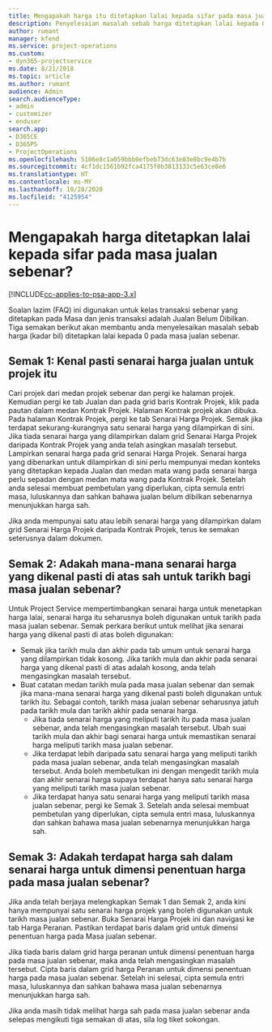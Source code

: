 ```yaml
---
title: Mengapakah harga itu ditetapkan lalai kepada sifar pada masa jualan sebenar?
description: Penyelesaian masalah sebab harga ditetapkan lalai kepada 0 pada masa jualan sebenar.
author: rumant
manager: kfend
ms.service: project-operations
ms.custom:
- dyn365-projectservice
ms.date: 8/21/2018
ms.topic: article
ms.author: rumant
audience: Admin
search.audienceType:
- admin
- customizer
- enduser
search.app:
- D365CE
- D365PS
- ProjectOperations
ms.openlocfilehash: 5106e8c1a059bbb0efbeb73dc63e03e8bc9e4b7b
ms.sourcegitcommit: 4cf1dc1561b92fca4175f0b3813133c5e63ce8e6
ms.translationtype: HT
ms.contentlocale: ms-MY
ms.lasthandoff: 10/28/2020
ms.locfileid: "4125954"
---
```

# <a name="why-is-price-defaulting-to-zero-on-time-sales-actuals"></a>Mengapakah harga ditetapkan lalai kepada sifar pada masa jualan sebenar?

[!INCLUDE[cc-applies-to-psa-app-3.x](../includes/cc-applies-to-psa-app-3x.md)]

Soalan lazim (FAQ) ini digunakan untuk kelas transaksi sebenar yang ditetapkan pada Masa dan jenis transaksi adalah Jualan Belum Dibilkan. Tiga semakan berikut akan membantu anda menyelesaikan masalah sebab harga (kadar bil) ditetapkan lalai kepada 0 pada masa jualan sebenar.

## <a name="check-1-identify-the-sales-price-list-for-the-project"></a>Semak 1: Kenal pasti senarai harga jualan untuk projek itu

Cari projek dari medan projek sebenar dan pergi ke halaman projek. Kemudian pergi ke tab Jualan dan pada grid baris Kontrak Projek, klik pada pautan dalam medan Kontrak Projek. Halaman Kontrak projek akan dibuka. Pada halaman Kontrak Projek, pergi ke tab Senarai Harga Projek. Semak jika terdapat sekurang-kurangnya satu senarai harga yang dilampirkan di sini. Jika tiada senarai harga yang dilampirkan dalam grid Senarai Harga Projek daripada Kontrak Projek yang anda telah asingkan masalah tersebut. Lampirkan senarai harga pada grid senarai Harga Projek. Senarai harga yang dibenarkan untuk dilampirkan di sini perlu mempunyai medan konteks yang ditetapkan kepada Jualan dan medan mata wang pada senarai harga perlu sepadan dengan medan mata wang pada Kontrak Projek. Setelah anda selesai membuat pembetulan yang diperlukan, cipta semula entri masa, luluskannya dan sahkan bahawa jualan belum dibilkan sebenarnya menunjukkan harga sah. 

Jika anda mempunyai satu atau lebih senarai harga yang dilampirkan dalam grid Senarai Harga Projek daripada Kontrak Projek, terus ke semakan seterusnya dalam dokumen.

## <a name="check-2-are-any-of-the-price-lists-identified-above-valid-for-the-specific-date-of-the-time-sales-actual"></a>Semak 2: Adakah mana-mana senarai harga yang dikenal pasti di atas sah untuk tarikh bagi masa jualan sebenar?

Untuk Project Service mempertimbangkan senarai harga untuk menetapkan harga lalai, senarai harga itu seharusnya boleh digunakan untuk tarikh pada masa jualan sebenar. Semak perkara berikut untuk melihat jika senarai harga yang dikenal pasti di atas boleh digunakan:
- Semak jika tarikh mula dan akhir pada tab umum untuk senarai harga yang dilampirkan tidak kosong. Jika tarikh mula dan akhir pada senarai harga yang dikenal pasti di atas adalah kosong, anda telah mengasingkan masalah tersebut. 
- Buat catatan medan tarikh mula pada masa jualan sebenar dan semak jika mana-mana senarai harga yang dikenal pasti boleh digunakan untuk tarikh itu. Sebagai contoh, tarikh masa jualan sebenar seharusnya jatuh pada tarikh mula dan tarikh akhir pada senarai harga. 
    - Jika tiada senarai harga yang meliputi tarikh itu pada masa jualan sebenar, anda telah mengasingkan masalah tersebut. Ubah suai tarikh mula dan akhir bagi senarai harga untuk memastikan senarai harga meliputi tarikh masa jualan sebenar. 
    - Jika terdapat lebih daripada satu senarai harga yang meliputi tarikh pada masa jualan sebenar, anda telah mengasingkan masalah tersebut. Anda boleh membetulkan ini dengan mengedit tarikh mula dan akhir senarai harga supaya terdapat hanya satu senarai harga yang meliputi tarikh masa jualan sebenar. 
    - Jika terdapat hanya satu senarai harga yang meliputi tarikh masa jualan sebenar, pergi ke Semak 3.
Setelah anda selesai membuat pembetulan yang diperlukan, cipta semula entri masa, luluskannya dan sahkan bahawa masa jualan sebenarnya menunjukkan harga sah.

## <a name="check-3-is-there-a-price-in-the-price-list-for-the-pricing-dimensions-on-the-time-sales-actual"></a>Semak 3: Adakah terdapat harga sah dalam senarai harga untuk dimensi penentuan harga pada masa jualan sebenar?

Jika anda telah berjaya melengkapkan Semak 1 dan Semak 2, anda kini hanya mempunyai satu senarai harga projek yang boleh digunakan untuk tarikh masa jualan sebenar. Buka Senarai Harga Projek ini dan navigasi ke tab Harga Peranan. Pastikan terdapat baris dalam grid untuk dimensi penentuan harga pada Masa jualan sebenar.

Jika tiada baris dalam grid harga peranan untuk dimensi penentuan harga pada masa jualan sebenar, maka anda telah mengasingkan masalah tersebut. Cipta baris dalam grid harga Peranan untuk dimensi penentuan harga pada masa jualan sebenar. Setelah ini selesai, cipta semula entri masa, luluskannya dan sahkan bahawa masa jualan sebenarnya menunjukkan harga sah.

Jika anda masih tidak melihat harga sah pada masa jualan sebenar anda selepas mengikuti tiga semakan di atas, sila log tiket sokongan. 

